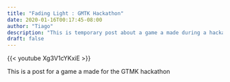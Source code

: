 ```yaml
---
title: "Fading Light : GMTK Hackathon"
date: 2020-01-16T00:17:45-08:00
author: "Tiago"
description: "This is temporary post about a game a made during a hackathon"
draft: false
---
```

{{< youtube Xg3V1cYKxiE >}}

This is a post for a game a made for the GTMK hackathon